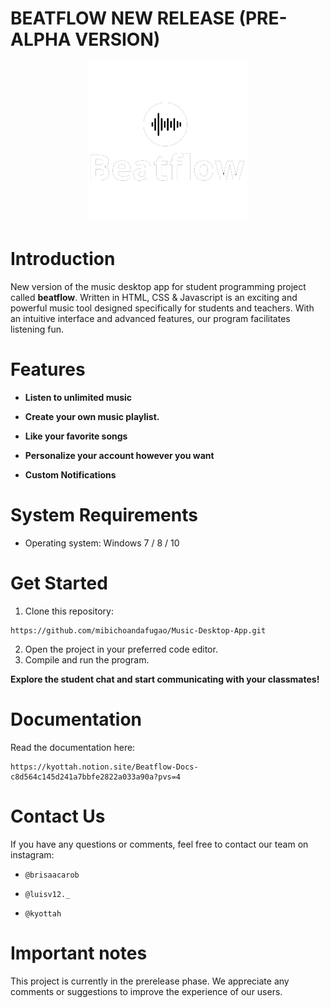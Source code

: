 # BEATFLOW NEW RELEASE (PRE-ALPHA VERSION)

<p align="center">
  <img alt="Files Logo" src="./Assets/Icons/Beatflow-256.png" width="256" />
</p>

# Introduction
New version of the music desktop app for student programming project called **beatflow**.
Written in HTML, CSS & Javascript is an exciting and powerful music tool designed specifically for students and teachers. With an intuitive interface and advanced features, our program facilitates listening fun.

# Features

* **Listen to unlimited music**

* **Create your own music playlist.**

* **Like your favorite songs** 

* **Personalize your account however you want** 

* **Custom Notifications** 

# System Requirements

* Operating system: Windows 7 / 8 / 10

# Get Started

1. Clone this repository: 

```
https://github.com/mibichoandafugao/Music-Desktop-App.git
```

2. Open the project in your preferred code editor.
3. Compile and run the program.

**Explore the student chat and start communicating with your classmates!**

# Documentation
Read the documentation here:

```
https://kyottah.notion.site/Beatflow-Docs-c8d564c145d241a7bbfe2822a033a90a?pvs=4
```

# Contact Us

If you have any questions or comments, feel free to contact our team on instagram:

* `@brisaacarob`

* `@luisv12._`

* `@kyottah`

# Important notes

This project is currently in the prerelease phase. We appreciate any comments or suggestions to improve the experience of our users.
